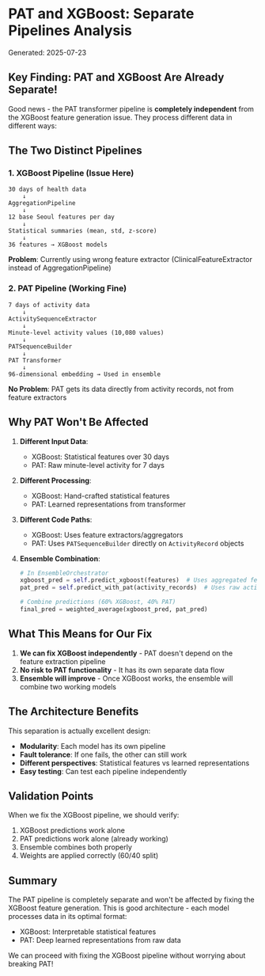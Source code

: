 # PAT and XGBoost: Separate Pipelines Analysis
Generated: 2025-07-23

## Key Finding: PAT and XGBoost Are Already Separate!

Good news - the PAT transformer pipeline is **completely independent** from the XGBoost feature generation issue. They process different data in different ways:

## The Two Distinct Pipelines

### 1. XGBoost Pipeline (Issue Here)
```
30 days of health data
    ↓
AggregationPipeline
    ↓
12 base Seoul features per day
    ↓
Statistical summaries (mean, std, z-score)
    ↓
36 features → XGBoost models
```

**Problem**: Currently using wrong feature extractor (ClinicalFeatureExtractor instead of AggregationPipeline)

### 2. PAT Pipeline (Working Fine)
```
7 days of activity data
    ↓
ActivitySequenceExtractor
    ↓
Minute-level activity values (10,080 values)
    ↓
PATSequenceBuilder
    ↓
PAT Transformer
    ↓
96-dimensional embedding → Used in ensemble
```

**No Problem**: PAT gets its data directly from activity records, not from feature extractors

## Why PAT Won't Be Affected

1. **Different Input Data**:
   - XGBoost: Statistical features over 30 days
   - PAT: Raw minute-level activity for 7 days

2. **Different Processing**:
   - XGBoost: Hand-crafted statistical features
   - PAT: Learned representations from transformer

3. **Different Code Paths**:
   - XGBoost: Uses feature extractors/aggregators
   - PAT: Uses `PATSequenceBuilder` directly on `ActivityRecord` objects

4. **Ensemble Combination**:
   ```python
   # In EnsembleOrchestrator
   xgboost_pred = self.predict_xgboost(features)  # Uses aggregated features
   pat_pred = self.predict_with_pat(activity_records)  # Uses raw activity
   
   # Combine predictions (60% XGBoost, 40% PAT)
   final_pred = weighted_average(xgboost_pred, pat_pred)
   ```

## What This Means for Our Fix

1. **We can fix XGBoost independently** - PAT doesn't depend on the feature extraction pipeline
2. **No risk to PAT functionality** - It has its own separate data flow
3. **Ensemble will improve** - Once XGBoost works, the ensemble will combine two working models

## The Architecture Benefits

This separation is actually excellent design:
- **Modularity**: Each model has its own pipeline
- **Fault tolerance**: If one fails, the other can still work
- **Different perspectives**: Statistical features vs learned representations
- **Easy testing**: Can test each pipeline independently

## Validation Points

When we fix the XGBoost pipeline, we should verify:
1. XGBoost predictions work alone
2. PAT predictions work alone (already working)
3. Ensemble combines both properly
4. Weights are applied correctly (60/40 split)

## Summary

The PAT pipeline is completely separate and won't be affected by fixing the XGBoost feature generation. This is good architecture - each model processes data in its optimal format:
- XGBoost: Interpretable statistical features
- PAT: Deep learned representations from raw data

We can proceed with fixing the XGBoost pipeline without worrying about breaking PAT!